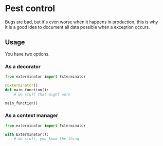 # Pest control

Bugs are bad, but it's even worse when it happens in production, this is why it is a good idea to document all data possible when a exception occurs.

## Usage

You have two options.

### As a decorator

``` python
from exterminator import Exterminator

@Exterminator()
def main_function():
    # do stuff that might work

main_function()
```

### As a context manager

``` python
from exterminator import Exterminator

with Exterminator():
    # do stuff, you know the thing
```
